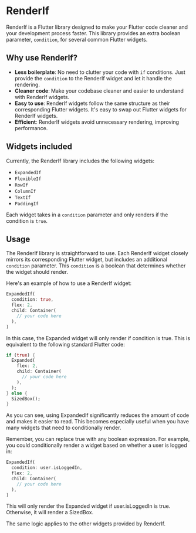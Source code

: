 # RenderIf

RenderIf is a Flutter library designed to make your Flutter code cleaner and your development process faster. This library provides an extra boolean parameter, `condition`, for several common Flutter widgets. 

## Why use RenderIf?

- **Less boilerplate**: No need to clutter your code with `if` conditions. Just provide the `condition` to the RenderIf widget and let it handle the rendering.
- **Cleaner code**: Make your codebase cleaner and easier to understand with RenderIf widgets.
- **Easy to use**: RenderIf widgets follow the same structure as their corresponding Flutter widgets. It's easy to swap out Flutter widgets for RenderIf widgets.
- **Efficient**: RenderIf widgets avoid unnecessary rendering, improving performance.
  
## Widgets included

Currently, the RenderIf library includes the following widgets:
- `ExpandedIf`
- `FlexibleIf`
- `RowIf`
- `ColumnIf`
- `TextIf`
- `PaddingIf`

Each widget takes in a `condition` parameter and only renders if the condition is `true`.

## Usage

The RenderIf library is straightforward to use. Each RenderIf widget closely mirrors its corresponding Flutter widget, but includes an additional `condition` parameter. This `condition` is a boolean that determines whether the widget should render.

Here's an example of how to use a RenderIf widget:

```dart
ExpandedIf(
  condition: true,
  flex: 2,
  child: Container(
    // your code here
  ),
) 
```` 

In this case, the Expanded widget will only render if condition is true. This is equivalent to the following standard Flutter code:

```dart
if (true) {
  Expanded(
    flex: 2,
    child: Container(
      // your code here
    ),
  );
} else {
  SizedBox();
}
```` 

As you can see, using ExpandedIf significantly reduces the amount of code and makes it easier to read. This becomes especially useful when you have many widgets that need to conditionally render.

Remember, you can replace true with any boolean expression. For example, you could conditionally render a widget based on whether a user is logged in:

```dart
ExpandedIf(
  condition: user.isLoggedIn,
  flex: 2,
  child: Container(
    // your code here
  ),
)
```` 


This will only render the Expanded widget if user.isLoggedIn is true. Otherwise, it will render a SizedBox.

The same logic applies to the other widgets provided by RenderIf.